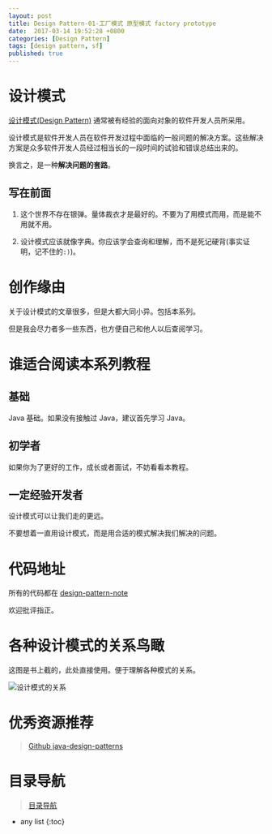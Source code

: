 ```yaml
---
layout: post
title: Design Pattern-01-工厂模式 原型模式 factory prototype 
date:  2017-03-14 19:52:28 +0800
categories: [Design Pattern]
tags: [design pattern, sf]
published: true
---
```


# 设计模式

[设计模式(Design Pattern)](https://en.wikipedia.org/wiki/Design_pattern) 通常被有经验的面向对象的软件开发人员所采用。

设计模式是软件开发人员在软件开发过程中面临的一般问题的解决方案。这些解决方案是众多软件开发人员经过相当长的一段时间的试验和错误总结出来的。

换言之，是一种**解决问题的套路**。

## 写在前面

1. 这个世界不存在银弹。量体裁衣才是最好的。不要为了用模式而用，而是能不用就不用。

2. 设计模式应该就像字典。你应该学会查询和理解，而不是死记硬背(事实证明，记不住的`:)`)。

# 创作缘由

关于设计模式的文章很多，但是大都大同小异。包括本系列。

但是我会尽力者多一些东西，也方便自己和他人以后查阅学习。

# 谁适合阅读本系列教程

## 基础

Java 基础。如果没有接触过 Java，建议首先学习 Java。

## 初学者

如果你为了更好的工作，成长或者面试，不妨看看本教程。

## 一定经验开发者

设计模式可以让我们走的更远。

不要想着一直用设计模式，而是用合适的模式解决我们解决的问题。

# 代码地址

所有的代码都在 [design-pattern-note](https://github.com/houbb/design-pattern/tree/master/design-pattern-note/src/main/java/com/ryo/design/pattern/note)

欢迎批评指正。

# 各种设计模式的关系鸟瞰

这图是书上截的，此处直接使用。便于理解各种模式的关系。

![设计模式的关系](https://img-blog.csdn.net/20180506150933772?watermark/2/text/aHR0cHM6Ly9ibG9nLmNzZG4ubmV0L3J5bzEwNjA3MzI0OTY=/font/5a6L5L2T/fontsize/400/fill/I0JBQkFCMA==/dissolve/70)

# 优秀资源推荐

> [Github java-design-patterns](https://github.com/iluwatar/java-design-patterns)

# 目录导航

> [目录导航](https://blog.csdn.net/ryo1060732496/article/details/80214740)

* any list
{:toc}